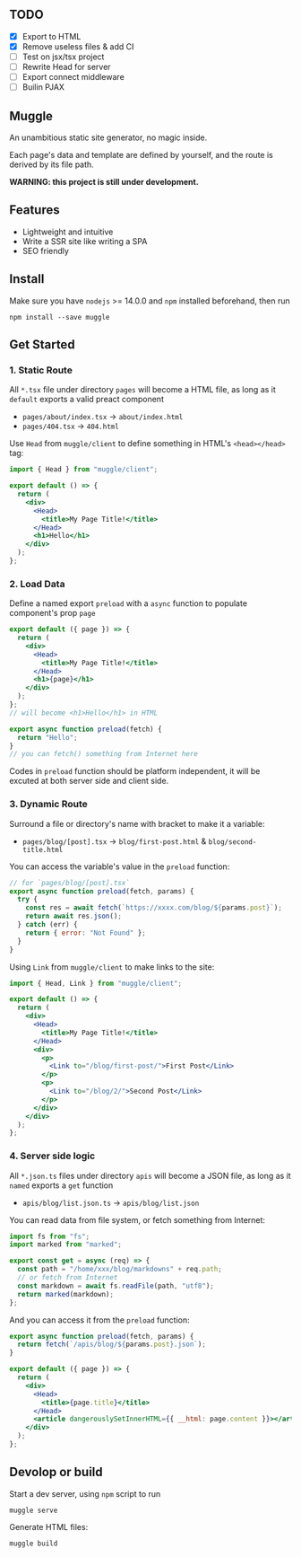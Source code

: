 ## TODO

- [x] Export to HTML
- [x] Remove useless files & add CI
- [ ] Test on jsx/tsx project
- [ ] Rewrite Head for server
- [ ] Export connect middleware
- [ ] Builin PJAX

## Muggle

An unambitious static site generator, no magic inside.

Each page's data and template are defined by yourself, and the route is derived by its file path.

**WARNING: this project is still under development.**

## Features

- Lightweight and intuitive
- Write a SSR site like writing a SPA
- SEO friendly

## Install

Make sure you have `nodejs` >= 14.0.0 and `npm` installed beforehand, then run

```shell
npm install --save muggle
```

## Get Started

### 1. Static Route

All `*.tsx` file under directory `pages` will become a HTML file, as long as it `default` exports a valid preact component

- `pages/about/index.tsx` -> `about/index.html`
- `pages/404.tsx` -> `404.html`

Use `Head` from `muggle/client` to define something in HTML's `<head></head>` tag:

```jsx
import { Head } from "muggle/client";

export default () => {
  return (
    <div>
      <Head>
        <title>My Page Title!</title>
      </Head>
      <h1>Hello</h1>
    </div>
  );
};
```

### 2. Load Data

Define a named export `preload` with a `async` function to populate component's prop `page`

```jsx
export default ({ page }) => {
  return (
    <div>
      <Head>
        <title>My Page Title!</title>
      </Head>
      <h1>{page}</h1>
    </div>
  );
};
// will become <h1>Hello</h1> in HTML

export async function preload(fetch) {
  return "Hello";
}
// you can fetch() something from Internet here
```

Codes in `preload` function should be platform independent, it will be excuted at both server side and client side.

### 3. Dynamic Route

Surround a file or directory's name with bracket to make it a variable:

- `pages/blog/[post].tsx` -> `blog/first-post.html` & `blog/second-title.html`

You can access the variable's value in the `preload` function:

```jsx
// for `pages/blog/[post].tsx`
export async function preload(fetch, params) {
  try {
    const res = await fetch(`https://xxxx.com/blog/${params.post}`);
    return await res.json();
  } catch (err) {
    return { error: "Not Found" };
  }
}
```

Using `Link` from `muggle/client` to make links to the site:

```jsx
import { Head, Link } from "muggle/client";

export default () => {
  return (
    <div>
      <Head>
        <title>My Page Title!</title>
      </Head>
      <div>
        <p>
          <Link to="/blog/first-post/">First Post</Link>
        </p>
        <p>
          <Link to="/blog/2/">Second Post</Link>
        </p>
      </div>
    </div>
  );
};
```

### 4. Server side logic

All `*.json.ts` files under directory `apis` will become a JSON file, as long as it `named` exports a `get` function

- `apis/blog/list.json.ts` -> `apis/blog/list.json`

You can read data from file system, or fetch something from Internet:

```jsx
import fs from "fs";
import marked from "marked";

export const get = async (req) => {
  const path = "/home/xxx/blog/markdowns" + req.path;
  // or fetch from Internet
  const markdown = await fs.readFile(path, "utf8");
  return marked(markdown);
};
```

And you can access it from the `preload` function:

```jsx
export async function preload(fetch, params) {
  return fetch(`/apis/blog/${params.post}.json`);
}

export default ({ page }) => {
  return (
    <div>
      <Head>
        <title>{page.title}</title>
      </Head>
      <article dangerouslySetInnerHTML={{ __html: page.content }}></article>
    </div>
  );
};
```

## Devolop or build

Start a dev server, using `npm` script to run

```
muggle serve
```

Generate HTML files:

```
muggle build
```
